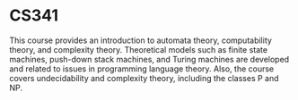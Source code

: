# CS341
This course provides an introduction to automata theory, computability theory, and complexity theory. Theoretical models such 
as finite state machines, push-down stack machines, and Turing machines are developed and related to issues in programming 
language theory. Also, the course covers undecidability and complexity theory, including the classes P and NP.
